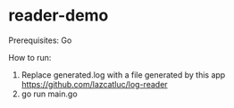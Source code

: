 # reader-demo

Prerequisites: Go

How to run:
1. Replace generated.log with a file generated by this app https://github.com/lazcatluc/log-reader
2. go run main.go
